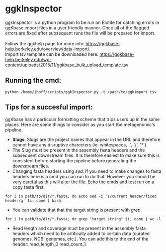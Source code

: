 # ggkInspector 

ggkInspector is a python program to be run on Biotite for catching errors in ggKbase import files in a user friendly manner. Once all of the flagged errors are fixed after subsequent runs the file will be prepared for import.
</br></br>
Follow the ggkhelp page for more info: https://ggkbase-help.berkeley.edu/overview/data-import/. </br>
Import tsv template can be downloaded here: https://ggkbase-help.berkeley.edu/wp-content/uploads/2015/11/ggkbase_bulk_upload_template.tsv
## Running the cmd:
```
python /home/jhoff/scripts/ggkInspector.py -t /path/to/ggkimport.tsv
```
## Tips for a succesful import:
ggKbase has a particular formatting scheme that trips users up in the same places. Here are some things to consider as you start tbe metagenomic's pipeline.</br>
- **Slugs**: Slugs are the project names that appear in the URL and therefore cannot have any disruptive charecters (ie: whitespaces, '.', '/', '*').
- The Slug must be present in the assembly fasta headers and the subsequent downstream files. It is therefore easiest to make sure this is consistent before starting the pipeline before generating the downstream files.
- Changing fasta headers using *sed*. If you need to make changes to fasta headers here is a cmd you can run to do that. However you should be very careful as this will alter the file. Echo the cmds and test run on a copy fasta first.
```
for i in path/to/dir/*.fasta; do echo sed -i 's/current header/fixed header/g' $i; done | bash
```
- You can validate that that the target string is present with *grep*. 
```
for i in path/to/dir/*.fasta; do grep "target string" $i; done | wc -l
```
- Read length and coverage must be present in the assembly fasta headers which need to be artifically added to certain data (curated genomes, NCBI genomes, etc.). You can add this to the end of the header: read_length_0 read_count_1.


